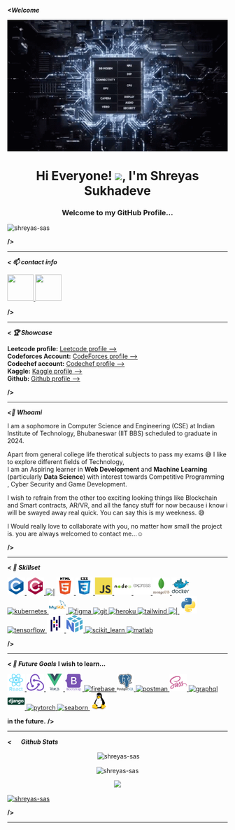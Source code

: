 <!-- ### Hi there 👋 -->
_**<Welcome**_

<img src="icons\Banner\Github_banner.gif" width=100% height="300px" align="center"/>

<h1 align="center">Hi Everyone! <img src="https://raw.githubusercontent.com/MartinHeinz/MartinHeinz/master/wave.gif" width="30px">, I'm Shreyas Sukhadeve</h1>
<h3 align="center">Welcome to my GitHub Profile...</h3>

<p align="left"> <img src="https://komarev.com/ghpvc/?username=shreyas-sas&label=Profile%20views&color=0e75b6&style=flat" alt="shreyas-sas" /> </p>

**/>**

---
_**< 📫 contact info**_

<!-- LinkedIn profile:  <a href="LinkedIn.svg"> <img src="icons/edited/Linkedin.svg" width="60" height="60" /> </a>       Portfolio Website: <a href="portfolio.svg"> <img src="https://cdn5.vectorstock.com/i/1000x1000/61/69/icon-internet-symbol-of-the-website-globe-sign-vector-16316169.jpg" width="60" height="60"/> </a> -->     
<!-- Email --> <a href="mailto:20cs01056@iitbbs.ac.in"> <img src="https://cdn.worldvectorlogo.com/logos/gmail-icon-2.svg" width="60" height="60"/> </a> <!-- Whatsapp --> <a href="https://wa.me/918208487623"> <img src="https://cdn.worldvectorlogo.com/logos/whatsapp-icon.svg" width="60" height="60"/> </a> 


**/>**

---

_**< 🏆 Showcase**_

<!-- **CV:** <a href="link">Download CV  </a> <br> -->
**Leetcode profile:** <a href="https://leetcode.com/Shreyas_Sukhadeve/">Leetcode profile --> </a> <br>
**Codeforces Account:** <a href="https://codeforces.com/profile/shreyas_sukhadeve">CodeForces profile --> </a> <br>
**Codechef account:** <a href="https://www.codechef.com/users/shreyas_1122">Codechef profile --> </a> <br>
**Kaggle:** <a href="https://www.kaggle.com/shreyassukhadeve">Kaggle profile --> </a> <br>
**Github:** <a href="https://github.com/Shreyas-SAS/">Github profile --> </a> <br>

**/>**

---

_**<🤔 Whoami**_

I am a sophomore in Computer Science and Engineering (CSE) at Indian Institute of Technology, Bhubaneswar (IIT BBS) scheduled to graduate in 2024. <br>

Apart from general college life therotical subjects to pass my exams 😅 I like to explore different fields of Technology, <br>
I am an Aspiring learner in **Web Development** and **Machine Learning** (particularly **Data Science**) with interest towards Competitive Programming , Cyber Security and Game Development.<br> 

I wish to refrain from the other too exciting looking things like Blockchain and Smart contracts, AR/VR, and all the fancy stuff for now because i know i will be swayed away real quick. You can say this is my weekness. 😅 <br>

I Would really love to collaborate with you, no matter how small the project is. you are always welcomed to contact me...☺ 

**/>**

---

_**< 🧰 Skillset**_

<!-- 1. Web Development: 

2. Software Development: 

3. Machine learning and Data Science: 

4. Soft skills: 

5. Misceleneous:  -->

<p align="left"> <a href="https://www.cprogramming.com/" target="_blank" rel="noreferrer"> <img src="https://raw.githubusercontent.com/devicons/devicon/master/icons/c/c-original.svg" alt="c" width="40" height="40"/> </a> <a href="https://www.w3schools.com/cpp/" target="_blank" rel="noreferrer"> <img src="https://raw.githubusercontent.com/devicons/devicon/master/icons/cplusplus/cplusplus-original.svg" alt="cplusplus" width="40" height="40"/> </a>  <img src="https://georgebrowns.co.uk/wp-content/uploads/2021/01/white-background.jpg" alt="|" width="3" height="40"/> <!-- Web Development --> <a href="https://www.w3.org/html/" target="_blank" rel="noreferrer"> <img src="https://raw.githubusercontent.com/devicons/devicon/master/icons/html5/html5-original-wordmark.svg" alt="html5" width="40" height="40"/> </a> <a href="https://www.w3schools.com/css/" target="_blank" rel="noreferrer"> <img src="https://raw.githubusercontent.com/devicons/devicon/master/icons/css3/css3-original-wordmark.svg" alt="css3" width="40" height="40"/> </a> <a href="https://developer.mozilla.org/en-US/docs/Web/JavaScript" target="_blank" rel="noreferrer"> <img src="https://raw.githubusercontent.com/devicons/devicon/master/icons/javascript/javascript-original.svg" alt="javascript" width="40" height="40"/> </a> <a href="https://nodejs.org" target="_blank" rel="noreferrer"> <img src="https://raw.githubusercontent.com/devicons/devicon/master/icons/nodejs/nodejs-original-wordmark.svg" alt="nodejs" width="40" height="40"/> </a> <a href="https://expressjs.com" target="_blank" rel="noreferrer"> <img src="https://raw.githubusercontent.com/devicons/devicon/master/icons/express/express-original-wordmark.svg" alt="express" width="40" height="40"/> </a> <a href="https://www.mongodb.com/" target="_blank" rel="noreferrer"> <img src="https://raw.githubusercontent.com/devicons/devicon/master/icons/mongodb/mongodb-original-wordmark.svg" alt="mongodb" width="40" height="40"/> </a> <a href="https://www.docker.com/" target="_blank" rel="noreferrer"> <img src="https://raw.githubusercontent.com/devicons/devicon/master/icons/docker/docker-original-wordmark.svg" alt="docker" width="40" height="40"/> </a> <a href="https://kubernetes.io" target="_blank" rel="noreferrer"> <img src="https://www.vectorlogo.zone/logos/kubernetes/kubernetes-icon.svg" alt="kubernetes" width="40" height="40"/> </a> <a href="https://www.mysql.com/" target="_blank" rel="noreferrer"> <img src="https://raw.githubusercontent.com/devicons/devicon/master/icons/mysql/mysql-original-wordmark.svg" alt="mysql" width="40" height="40"/> </a> <a href="https://www.figma.com/" target="_blank" rel="noreferrer"> <img src="https://www.vectorlogo.zone/logos/figma/figma-icon.svg" alt="figma" width="40" height="40"/> </a> <a href="https://git-scm.com/" target="_blank" rel="noreferrer"> <img src="https://www.vectorlogo.zone/logos/git-scm/git-scm-icon.svg" alt="git" width="40" height="40"/> </a> <a href="https://heroku.com" target="_blank" rel="noreferrer"> <img src="https://www.vectorlogo.zone/logos/heroku/heroku-icon.svg" alt="heroku" width="40" height="40"/> </a> <a href="https://tailwindcss.com/" target="_blank" rel="noreferrer"> <img src="https://www.vectorlogo.zone/logos/tailwindcss/tailwindcss-icon.svg" alt="tailwind" width="40" height="40"/> <img src="https://georgebrowns.co.uk/wp-content/uploads/2021/01/white-background.jpg" alt="|" width="3" height="40"/> <!-- Machine learning --> <a href="https://www.python.org" target="_blank" rel="noreferrer"> <img src="https://raw.githubusercontent.com/devicons/devicon/master/icons/python/python-original.svg" alt="python" width="40" height="40"/> </a> <a href="https://www.tensorflow.org" target="_blank" rel="noreferrer"> <img src="https://www.vectorlogo.zone/logos/tensorflow/tensorflow-icon.svg" alt="tensorflow" width="40" height="40"/> </a>  <a href="https://pandas.pydata.org/" target="_blank" rel="noreferrer"> <img src="https://raw.githubusercontent.com/devicons/devicon/2ae2a900d2f041da66e950e4d48052658d850630/icons/pandas/pandas-original.svg" alt="pandas" width="40" height="40"/> </a> <a href="https://pandas.pydata.org/" target="_blank" rel="noreferrer"> <img src="https://raw.githubusercontent.com/devicons/devicon/2ae2a900d2f041da66e950e4d48052658d850630/icons/numpy/numpy-original.svg" alt="pandas" width="40" height="40"/> </a> <a href="https://scikit-learn.org/" target="_blank" rel="noreferrer"> <img src="https://upload.wikimedia.org/wikipedia/commons/0/05/Scikit_learn_logo_small.svg" alt="scikit_learn" width="40" height="40"/> </a> <a href="https://www.mathworks.com/" target="_blank" rel="noreferrer"> <img src="https://upload.wikimedia.org/wikipedia/commons/2/21/Matlab_Logo.png" alt="matlab" width="40" height="40"/> </a> </p>
         
**/>**

---

_**< 🎯 Future Goals**_
**I wish to learn...**

<p align="left">  <a href="https://reactjs.org/" target="_blank" rel="noreferrer"> <img src="https://raw.githubusercontent.com/devicons/devicon/master/icons/react/react-original-wordmark.svg" alt="react" width="40" height="40"/> </a> <a href="https://redux.js.org" target="_blank" rel="noreferrer"> <img src="https://raw.githubusercontent.com/devicons/devicon/master/icons/redux/redux-original.svg" alt="redux" width="40" height="40"/> </a> <a href="https://vuejs.org/" target="_blank" rel="noreferrer"> <img src="https://raw.githubusercontent.com/devicons/devicon/master/icons/vuejs/vuejs-original-wordmark.svg" alt="vuejs" width="40" height="40"/> </a> <a href="https://getbootstrap.com" target="_blank" rel="noreferrer"> <img src="https://raw.githubusercontent.com/devicons/devicon/master/icons/bootstrap/bootstrap-plain-wordmark.svg" alt="bootstrap" width="40" height="40"/> </a> <a href="https://firebase.google.com/" target="_blank" rel="noreferrer"> <img src="https://www.vectorlogo.zone/logos/firebase/firebase-icon.svg" alt="firebase" width="40" height="40"/> </a> <a href="https://www.postgresql.org" target="_blank" rel="noreferrer"> <img src="https://raw.githubusercontent.com/devicons/devicon/master/icons/postgresql/postgresql-original-wordmark.svg" alt="postgresql" width="40" height="40"/> </a> <a href="https://postman.com" target="_blank" rel="noreferrer"> <img src="https://www.vectorlogo.zone/logos/getpostman/getpostman-icon.svg" alt="postman" width="40" height="40"/> </a>  <a href="https://sass-lang.com" target="_blank" rel="noreferrer"> <img src="https://raw.githubusercontent.com/devicons/devicon/master/icons/sass/sass-original.svg" alt="sass" width="40" height="40"/> </a> <a href="https://graphql.org" target="_blank" rel="noreferrer"> <img src="https://www.vectorlogo.zone/logos/graphql/graphql-icon.svg" alt="graphql" width="40" height="40"/> </a> <a href="https://www.djangoproject.com/" target="_blank" rel="noreferrer"> <img src="https://raw.githubusercontent.com/devicons/devicon/master/icons/django/django-original.svg" alt="django" width="40" height="40"/> </a> <a href="https://pytorch.org/" target="_blank" rel="noreferrer"> <img src="https://www.vectorlogo.zone/logos/pytorch/pytorch-icon.svg" alt="pytorch" width="40" height="40"/> </a>   <a href="https://seaborn.pydata.org/" target="_blank" rel="noreferrer"> <img src="https://seaborn.pydata.org/_images/logo-mark-lightbg.svg" alt="seaborn" width="40" height="40"/> </a> <a href="https://www.linux.org/" target="_blank" rel="noreferrer"> <img src="https://raw.githubusercontent.com/devicons/devicon/master/icons/linux/linux-original.svg" alt="linux" width="40" height="40"/> </a> </p>
       
**in the future.**
**/>**

---


_**< <img src="https://bitemycoin.com/wp-content/uploads/2018/06/GitHub-Logo.png" height="15" width="15" /> Github Stats**_

<p align='center'>&nbsp;<img align="center" src="https://github-readme-stats.vercel.app/api?username=shreyas-sas&show_icons=true&locale=en" alt="shreyas-sas" /></p>

<p align='center'><img align="center" src="https://github-readme-streak-stats.herokuapp.com/?user=shreyas-sas&" alt="shreyas-sas" /></p>

<p align='center'>
  <a href="#"><img src="https://activity-graph.herokuapp.com/graph?username=Shreyas-SAS&bg_color=000000&color=FFFFFF&line=FFFFFF&point=00FF00"></a>
</p>

<p align="left"> <a href="https://github.com/ryo-ma/github-profile-trophy"><img src="https://github-profile-trophy.vercel.app/?username=shreyas-sas" alt="shreyas-sas" /></a> </p>

**/>**

---

<!-- _**< 🏆 acheivements:**_
**/>** -->

<!--
**Shreyas-SAS/Shreyas-SAS** is a ✨ _special_ ✨ repository because its `README.md` (this file) appears on your GitHub profile.

Here are some ideas to get you started:

- 🔭 I’m currently working on ...
- 🌱 I’m currently learning ...
- 👯 I’m looking to collaborate on ...
- 🤔 I’m looking for help with ...
- 💬 Ask me about ...
- 📫 How to reach me: ...
- 😄 Pronouns: ...
- ⚡ Fun fact: ...
-->
